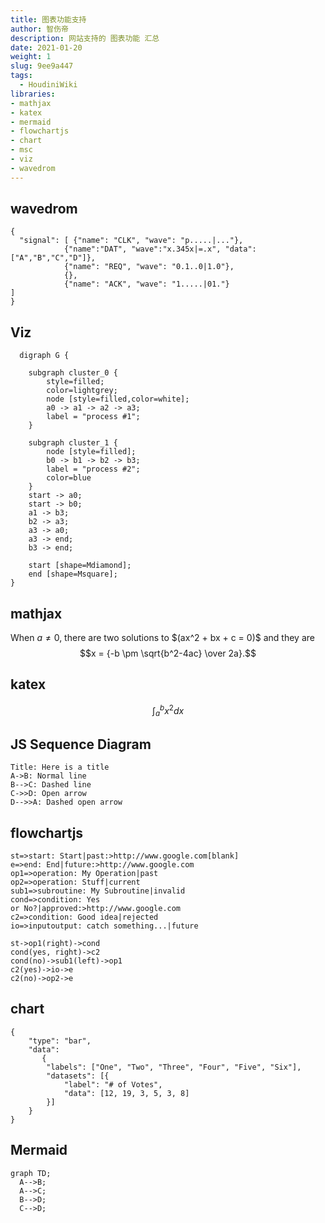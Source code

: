 ```yaml
---
title: 图表功能支持
author: 智伤帝
description: 网站支持的 图表功能 汇总
date: 2021-01-20
weight: 1
slug: 9ee9a447
tags: 
  - HoudiniWiki
libraries:
- mathjax
- katex
- mermaid
- flowchartjs
- chart
- msc
- viz
- wavedrom
---
```


## wavedrom

```wave
{ 
  "signal": [ {"name": "CLK", "wave": "p.....|..."},
            {"name":"DAT", "wave":"x.345x|=.x", "data":["A","B","C","D"]},
            {"name": "REQ", "wave": "0.1..0|1.0"},
            {},
            {"name": "ACK", "wave": "1.....|01."}
]
}
```



## Viz

```viz-dot
  digraph G {

	subgraph cluster_0 {
		style=filled;
		color=lightgrey;
		node [style=filled,color=white];
		a0 -> a1 -> a2 -> a3;
		label = "process #1";
	}

	subgraph cluster_1 {
		node [style=filled];
		b0 -> b1 -> b2 -> b3;
		label = "process #2";
		color=blue
	}
	start -> a0;
	start -> b0;
	a1 -> b3;
	b2 -> a3;
	a3 -> a0;
	a3 -> end;
	b3 -> end;

	start [shape=Mdiamond];
	end [shape=Msquare];
}

```

## mathjax

When $a \ne 0$, there are two solutions to $\(ax^2 + bx + c = 0\)\$ and they are
$$x = {-b \pm \sqrt{b^2-4ac} \over 2a}.$$

## katex

$$ \int_{a}^{b} x^2 dx $$

## JS Sequence Diagram

```msc
Title: Here is a title
A->B: Normal line
B-->C: Dashed line
C->>D: Open arrow
D-->>A: Dashed open arrow
```


## flowchartjs


```flowchart
st=>start: Start|past:>http://www.google.com[blank]
e=>end: End|future:>http://www.google.com
op1=>operation: My Operation|past
op2=>operation: Stuff|current
sub1=>subroutine: My Subroutine|invalid
cond=>condition: Yes
or No?|approved:>http://www.google.com
c2=>condition: Good idea|rejected
io=>inputoutput: catch something...|future

st->op1(right)->cond
cond(yes, right)->c2
cond(no)->sub1(left)->op1
c2(yes)->io->e
c2(no)->op2->e
```


## chart

```chart
{
    "type": "bar",
    "data": 
       {
        "labels": ["One", "Two", "Three", "Four", "Five", "Six"],
        "datasets": [{
            "label": "# of Votes",
            "data": [12, 19, 3, 5, 3, 8]
        }]
    }
}
```


## Mermaid

```mermaid
graph TD;
  A-->B;
  A-->C;
  B-->D;
  C-->D;
```
